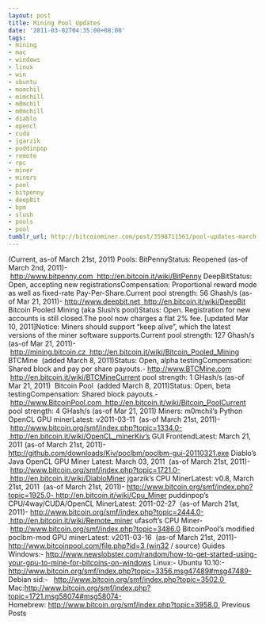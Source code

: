 ```yaml
---
layout: post
title: Mining Pool Updates
date: '2011-03-02T04:35:00+08:00'
tags:
- mining
- mac
- windows
- linux
- win
- ubuntu
- momchil
- mimchill
- m0mchil
- m0mchill
- diablo
- opencl
- cuda
- jgarzik
- puddinpop
- remote
- rpc
- miner
- miners
- pool
- bitpenny
- deepBit
- bpm
- slush
- pools
- pool
tumblr_url: http://bitcoinminer.com/post/3598711561/pool-updates-march-02-2011
---
```

(Current, as-of March 21st, 2011)
Pools:
BitPennyStatus: Reopened (as-of March 2nd, 2011)- http://www.bitpenny.com  http://en.bitcoin.it/wiki/BitPenny
DeepBitStatus: Open, accepting new registrationsCompensation: Proportional reward mode as well as fixed-rate Pay-Per-Share.Current pool strength: 56 Ghash/s (as-of Mar 21, 2011)- http://www.deepbit.net  http://en.bitcoin.it/wiki/DeepBit
Bitcoin Pooled Mining (aka Slush’s pool)Status: Open. Registration for new accounts is still closed.The pool now charges a flat 2% fee. [updated Mar 10, 2011]Notice: Miners should support “keep alive”, which the latest versions of the miner software supports.Current pool strength: 127 Ghash/s (as-of Mar 21, 2011)- http://mining.bitcoin.cz  http://en.bitcoin.it/wiki/Bitcoin_Pooled_Mining
BTCMine  (added March 8, 2011)Status: Open, alpha testingCompensation: Shared block and pay per share payouts.- http://www.BTCMine.com  http://en.bitcoin.it/wiki/BTCMineCurrent pool strength: 1 GHash/s (as-of Mar 21, 2011) 
Bitcoin Pool  (added March 8, 2011)Status: Open, beta testingCompensation: Shared block payouts.- http://www.BitcoinPool.com  http://en.bitcoin.it/wiki/Bitcoin_PoolCurrent pool strength: 4 GHash/s (as-of Mar 21, 2011)
Miners:
m0mchil’s Python OpenCL GPU minerLatest: v2011-03-11  (as-of March 21st, 2011)- http://www.bitcoin.org/smf/index.php?topic=1334.0- http://en.bitcoin.it/wiki/OpenCL_minerKiv’s GUI FrontendLatest: March 21, 2011 (as-of March 21st, 2011)- http://github.com/downloads/Kiv/poclbm/poclbm-gui-20110321.exe
Diablo’s Java OpenCL GPU Miner
Latest: March 03, 2011  (as-of March 21st, 2011)- http://www.bitcoin.org/smf/index.php?topic=1721.0- http://en.bitcoin.it/wiki/DiabloMiner
jgarzik’s CPU MinerLatest: v0.8, March 21st, 2011  (as-of March 21st, 2011)- http://www.bitcoin.org/smf/index.php?topic=1925.0- http://en.bitcoin.it/wiki/Cpu_Miner
puddinpop’s CPU/4way/CUDA/OpenCL MinerLatest: 2011-02-27  (as-of March 21st, 2011)- http://www.bitcoin.org/smf/index.php?topic=2444.0- http://en.bitcoin.it/wiki/Remote_miner
ufasoft’s CPU Miner- http://www.bitcoin.org/smf/index.php?topic=3486.0
BitcoinPool’s modified poclbm-mod GPU minerLatest: v2011-03-16  (as-of March 21st, 2011)- http://www.bitcoinpool.com/file.php?id=3 (win32 / source)
Guides
Windows:- http://www.newslobster.com/random/how-to-get-started-using-your-gpu-to-mine-for-bitcoins-on-windows
Linux:- Ubuntu 10.10:-   http://www.bitcoin.org/smf/index.php?topic=3356.msg47489#msg47489- Debian sid:-   http://www.bitcoin.org/smf/index.php?topic=3502.0 
Mac:http://www.bitcoin.org/smf/index.php?topic=1721.msg58074#msg58074- Homebrew: http://www.bitcoin.org/smf/index.php?topic=3958.0 
Previous Posts
